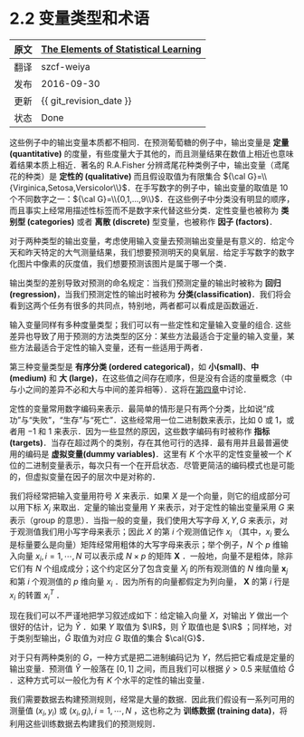 # 2.2 变量类型和术语

原文     | [The Elements of Statistical Learning](https://web.stanford.edu/~hastie/ElemStatLearn/printings/ESLII_print12.pdf#page=28)
      ---|---
翻译     | szcf-weiya
 发布 | 2016-09-30 
更新 | {{ git_revision_date }}
状态 | Done

这些例子中的输出变量本质都不相同．在预测葡萄糖的例子中，输出变量是 **定量 (quantitative)** 的度量，有些度量大于其他的，而且测量结果在数值上相近也意味着结果本质上相近．著名的 R.A.Fisher 分辨鸢尾花种类例子中，输出变量（鸢尾花的种类）是 **定性的 (qualitative)** 而且假设取值为有限集合 ${\cal G}=\\{Virginica,Setosa,Versicolor\\}$．在手写数字的例子中，输出变量的取值是 $10$ 个不同数字之一：${\cal G}=\\{0,1,...,9\\}$．在这些例子中分类没有明显的顺序，而且事实上经常用描述性标签而不是数字来代替这些分类．定性变量也被称为 **类别型 (categories)** 或者 **离散 (discrete)** 型变量，也被称作 **因子 (factors)**．

对于两种类型的输出变量，考虑使用输入变量去预测输出变量是有意义的．给定今天和昨天特定的大气测量结果，我们想要预测明天的臭氧层．给定手写数字的数字化图片中像素的灰度值，我们想要预测该图片是属于哪一个类．

输出类型的差别导致对预测的命名规定：当我们预测定量的输出时被称为 **回归 (regression)**，当我们预测定性的输出时被称为 **分类(classification)**．我们将会看到这两个任务有很多的共同点，特别地，两者都可以看成是函数逼近．

输入变量同样有多种度量类型；我们可以有一些定性和定量输入变量的组合. 这些差异也导致了用于预测的方法类型的区分：某些方法最适合于定量的输入变量，某些方法最适合于定性的输入变量，还有一些适用于两者．

第三种变量类型是 **有序分类 (ordered categorical)**，如 **小(small)**、**中 (medium)** 和 **大 (large)**，在这些值之间存在顺序，但是没有合适的度量概念（中与小之间的差异不必和大与中间的差异相等）．这将在[第四章](../04-Linear-Methods-for-Classification/4.1-Introduction/index.html)中讨论．

定性的变量常用数字编码来表示．最简单的情形是只有两个分类，比如说“成功”与“失败”，“生存”与“死亡”．这些经常用一位二进制数来表示，比如 $0$ 或 $1$，或者用 $-1$ 和 $1$ 来表示．因为一些显然的原因，这些数字编码有时被称作 **指标 (targets)**．当存在超过两个的类别，存在其他可行的选择．最有用并且最普遍使用的编码是 **虚拟变量(dummy variables)**．这里有 $K$ 个水平的定性变量被一个 $K$ 位的二进制变量表示，每次只有一个在开启状态．尽管更简洁的编码模式也是可能的，但虚拟变量在因子的层次中是对称的．

我们将经常把输入变量用符号 $X$ 来表示．如果 $X$ 是一个向量，则它的组成部分可以用下标 $X_j$ 来取出．定量的输出变量用 $Y$ 来表示，对于定性的输出变量采用 $G$ 来表示（group 的意思）．当指一般的变量，我们使用大写字母 $X,Y,G$ 来表示，对于观测值我们用小写字母来表示；因此 $X$ 的第 $i$ 个观测值记作 $x_i$ （其中，$x_i$ 要么是标量要么是向量）矩阵经常用粗体的大写字母来表示；举个例子，$N$ 个 $p$ 维输入向量 $x_i,i=1,\cdots,N$ 可以表示成 $N\times p$ 的矩阵 $\mathbf{X}$ ．一般地，向量不是粗体，除非它们有 $N$ 个组成成分；这个约定区分了包含变量 $X_j$ 的所有观测值的 $N$ 维向量 $\mathbf{x}_j$ 和第 $i$ 个观测值的 $p$ 维向量 $x_i$ ．因为所有的向量都假定为列向量， $\mathbf{X}$ 的第 $i$ 行是 $x_i$ 的转置 $x_i^T$ ．

现在我们可以不严谨地把学习叙述成如下：给定输入向量 $X$，对输出 $Y$ 做出一个很好的估计，记为 $\hat{Y}$ ．如果 $Y$ 取值为 $\IR$，则 $\hat{Y}$ 取值也是 $\IR$ ；同样地，对于类别型输出，$\hat{G}$ 取值为对应 $G$ 取值的集合 $\cal{G}$．

对于只有两种类别的 $G$，一种方式是把二进制编码记为 $Y$，然后把它看成是定量的输出变量．预测值 $\hat{Y}$ 一般落在 $[0,1]$ 之间，而且我们可以根据 $\hat{y} > 0.5$ 来赋值给 $\hat{G}$ ．这种方式可以一般化为有 $K$ 个水平的定性的输出变量．

我们需要数据去构建预测规则，经常是大量的数据．因此我们假设有一系列可用的测量值 $(x_i,y_i)$ 或 $(x_i,g_i),i=1,\cdots,N$ ，这也称之为 **训练数据 (training data)**，将利用这些训练数据去构建我们的预测规则．
